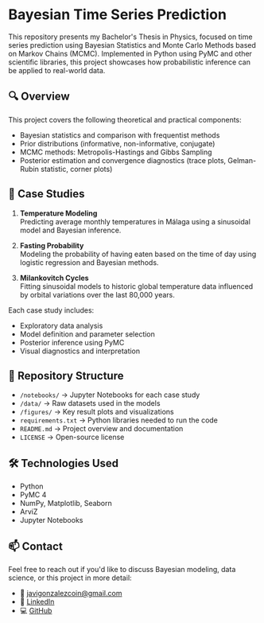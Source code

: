 # Bayesian Time Series Prediction

This repository presents my Bachelor's Thesis in Physics, focused on time series prediction using Bayesian Statistics and Monte Carlo Methods based on Markov Chains (MCMC). Implemented in Python using PyMC and other scientific libraries, this project showcases how probabilistic inference can be applied to real-world data.

## 🔍 Overview

This project covers the following theoretical and practical components:

- Bayesian statistics and comparison with frequentist methods  
- Prior distributions (informative, non-informative, conjugate)  
- MCMC methods: Metropolis-Hastings and Gibbs Sampling  
- Posterior estimation and convergence diagnostics (trace plots, Gelman-Rubin statistic, corner plots)

## 🧪 Case Studies

1. **Temperature Modeling**  
   Predicting average monthly temperatures in Málaga using a sinusoidal model and Bayesian inference.

2. **Fasting Probability**  
   Modeling the probability of having eaten based on the time of day using logistic regression and Bayesian methods.

3. **Milankovitch Cycles**  
   Fitting sinusoidal models to historic global temperature data influenced by orbital variations over the last 80,000 years.

Each case study includes:
- Exploratory data analysis  
- Model definition and parameter selection  
- Posterior inference using PyMC  
- Visual diagnostics and interpretation

## 📁 Repository Structure

- `/notebooks/` → Jupyter Notebooks for each case study  
- `/data/` → Raw datasets used in the models  
- `/figures/` → Key result plots and visualizations  
- `requirements.txt` → Python libraries needed to run the code  
- `README.md` → Project overview and documentation  
- `LICENSE` → Open-source license

## 🛠 Technologies Used

- Python  
- PyMC 4  
- NumPy, Matplotlib, Seaborn  
- ArviZ  
- Jupyter Notebooks

## 📫 Contact

Feel free to reach out if you'd like to discuss Bayesian modeling, data science, or this project in more detail:

- 📧 javigonzalezcoin@gmail.com  
- 💼 [LinkedIn](https://linkedin.com/in/tuusuario)  
- 💻 [GitHub](https://github.com/tuusuario)
